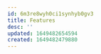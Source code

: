 ```yaml
---
id: 6m3re8wyh0ci1synhyb0gv3
title: Features
desc: ''
updated: 1649482654594
created: 1649482479880
---
```


